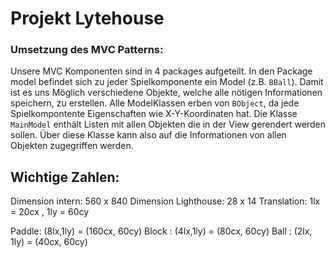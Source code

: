 # Projekt Lytehouse
### Umsetzung des MVC Patterns:
Unsere MVC Komponenten sind in 4 packages aufgeteilt. In den
Package model befindet sich zu jeder Spielkomponente ein Model
(z.B. `BBall`). Damit ist es uns Möglich verschiedene Objekte, welche
alle nötigen Informationen speichern, zu erstellen. Alle ModelKlassen
erben von `BObject`, da jede Spielkompontente Eigenschaften wie X-Y-Koordinaten hat.
Die Klasse `MainModel` enthält Listen mit allen Objekten die in der View gerendert werden sollen.
Über diese Klasse kann also auf die Informationen von allen Objekten zugegriffen werden. 

## Wichtige Zahlen:
  Dimension intern: 560 x 840
  Dimension Lighthouse: 28 x 14
  Translation: 1lx = 20cx , 1ly = 60cy
  
  Paddle: (8lx,1ly) = (160cx, 60cy)
  Block : (4lx,1ly) = (80cx, 60cy)
  Ball : (2lx, 1ly) = (40cx, 60cy)